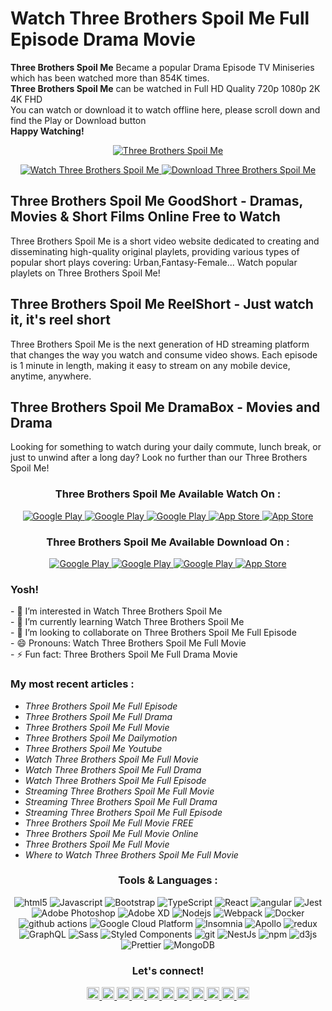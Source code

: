 # Watch Three Brothers Spoil Me Full Episode Drama Movie

<p><strong>Three Brothers Spoil Me</strong> Became a popular Drama Episode TV Miniseries
which has been watched more than 854K times.<br>
<strong>Three Brothers Spoil Me</strong> can be watched in Full HD Quality 720p 1080p 2K 4K FHD<br>
You can watch or download it to watch offline here, please scroll down and find the Play or Download button<br>
<strong>Happy Watching!</strong></p>

<p align="center">
  <a href="https://movidio.app.link/e/4w4kZc6TcTb?utm_source=github&utm_medium=banner&utm_campaign=img">
  <img alt="Three Brothers Spoil Me" src="https://www.reelshort.com/fandom/wp-content/uploads/2025/05/three-brothers-spoil-me-dailymotion.jpg" />
  </a>
</p>
  
<p align="center">
  <a href="https://movidio.app.link/e/4w4kZc6TcTb?utm_source=github&utm_medium=Watch&utm_campaign=btn">
  <img alt="Watch Three Brothers Spoil Me" src="https://img.shields.io/badge/-Watch Now-2986cc?style=flat-square&logo=youtube&logoColor=white" />
  </a>
  
  <a href="https://movidio.app.link/e/4w4kZc6TcTb?utm_source=github&utm_medium=Download&utm_campaign=btn">
  <img alt="Download Three Brothers Spoil Me" src="https://img.shields.io/badge/-Download-cc0000?style=flat-square&logo=google-drive&logoColor=white" />
  </a>
</p>

## Three Brothers Spoil Me GoodShort - Dramas, Movies & Short Films Online Free to Watch
<p>
Three Brothers Spoil Me is a short video website dedicated to creating and disseminating high-quality original playlets, providing various types of popular short plays covering: Urban,Fantasy-Female... Watch popular playlets on Three Brothers Spoil Me!
</p>

## Three Brothers Spoil Me ReelShort - Just watch it, it's reel short
<p>
Three Brothers Spoil Me is the next generation of HD streaming platform that changes the way you watch and consume video shows. Each episode is 1 minute in length, making it easy to stream on any mobile device, anytime, anywhere.
</p>

## Three Brothers Spoil Me DramaBox - Movies and Drama
<p>
Looking for something to watch during your daily commute, lunch break, or just to unwind after a long day? Look no further than our Three Brothers Spoil Me!
</p>

<h3 align="center">Three Brothers Spoil Me Available Watch On :</h3>
<p align="center">
  <a href="https://movidio.app.link/e/4w4kZc6TcTb?utm_source=github&utm_medium=YouTube&utm_campaign=btn">
  <img alt="Google Play" src="https://img.shields.io/badge/-YouTube-cc0000?style=flat-square&logo=youtube&logoColor=white" />
  </a>
  <a href="https://movidio.app.link/e/4w4kZc6TcTb?utm_source=github&utm_medium=Dailymotion&utm_campaign=btn">
  <img alt="Google Play" src="https://img.shields.io/badge/-Dailymotion-5b5b5b?style=flat-square&logo=dailymotion&logoColor=white" />
  </a>
  <a href="https://movidio.app.link/e/4w4kZc6TcTb?utm_source=github&utm_medium=Netflix&utm_campaign=btn">
  <img alt="Google Play" src="https://img.shields.io/badge/-Netflix-cc0000?style=flat-square&logo=netflix&logoColor=white" />
  </a>
  <a href="https://movidio.app.link/e/4w4kZc6TcTb?utm_source=github&utm_medium=AmazonPrimeVideo&utm_campaign=btn">
  <img alt="App Store" src="https://img.shields.io/badge/-Amazon Prime Video-2986cc?style=flat-square&logo=prime&logoColor=white" />
  </a>
  <a href="https://movidio.app.link/e/4w4kZc6TcTb?utm_source=github&utm_medium=AplleTV&utm_campaign=btn">
  <img alt="App Store" src="https://img.shields.io/badge/-Apple TV-5b5b5b?style=flat-square&logo=apple-tv&logoColor=white" />
  </a>
</p>

<h3 align="center">Three Brothers Spoil Me Available Download On :</h3>
<p align="center">
  <a href="https://movidio.app.link/e/4w4kZc6TcTb?utm_source=github&utm_medium=GoogleDrive&utm_campaign=btn">
  <img alt="Google Play" src="https://img.shields.io/badge/-Google Drive-3c9216?style=flat-square&logo=google-drive&logoColor=white" />
  </a>
  <a href="https://movidio.app.link/e/4w4kZc6TcTb?utm_source=github&utm_medium=Dropbox&utm_campaign=btn">
  <img alt="Google Play" src="https://img.shields.io/badge/-Dropbox-2986cc?style=flat-square&logo=dropbox&logoColor=white" />
  </a>
  <a href="https://movidio.app.link/e/4w4kZc6TcTb?utm_source=github&utm_medium=GooglePlay&utm_campaign=btn">
  <img alt="Google Play" src="https://img.shields.io/badge/-Google%20Play-3c9216?style=flat-square&logo=google-play&logoColor=white" />
  </a>
  <a href="https://movidio.app.link/e/4w4kZc6TcTb?utm_source=github&utm_medium=AppStore&utm_campaign=btn">
  <img alt="App Store" src="https://img.shields.io/badge/-App%20Store-2986cc?style=flat-square&logo=app-store&logoColor=white" />
  </a>
</p>

### Yosh!
<p>
    - 👀 I’m interested in Watch Three Brothers Spoil Me</br>
    - 🌱 I’m currently learning Watch Three Brothers Spoil Me</br>
    - 💞️ I’m looking to collaborate on Three Brothers Spoil Me Full Episode</br>
    - 😄 Pronouns: Watch Three Brothers Spoil Me Full Movie</br>
    - ⚡ Fun fact: Three Brothers Spoil Me Full Drama Movie</br>
</p>

### My most recent articles :
<ul>
  <li><i>Three Brothers Spoil Me Full Episode</i></li>
  <li><i>Three Brothers Spoil Me Full Drama</i></li>
  <li><i>Three Brothers Spoil Me Full Movie</i></li>
  <li><i>Three Brothers Spoil Me Dailymotion</i></li>
  <li><i>Three Brothers Spoil Me Youtube</i></li>
  <li><i>Watch Three Brothers Spoil Me Full Movie</i></li>
  <li><i>Watch Three Brothers Spoil Me Full Drama</i></li>
  <li><i>Watch Three Brothers Spoil Me Full Episode</i></li>
  <li><i>Streaming Three Brothers Spoil Me Full Movie</i></li>
  <li><i>Streaming Three Brothers Spoil Me Full Drama</i></li>
  <li><i>Streaming Three Brothers Spoil Me Full Episode</i></li>
  <li><i>Three Brothers Spoil Me Full Movie FREE</i></li>
  <li><i>Three Brothers Spoil Me Full Movie Online</i></li>
  <li><i>Three Brothers Spoil Me Full Movie</i></li>
  <li><i>Where to Watch Three Brothers Spoil Me Full Movie</i></li>
</ul>

<h3 align="center">Tools & Languages :</h3>
<p align="center">
  <img alt="html5" src="https://img.shields.io/badge/-HTML5-E34F26?style=flat-square&logo=html5&logoColor=white" />
  <img alt="Javascript" src="https://img.shields.io/badge/-javascript-f7df1c?style=flat-square&logo=javascript&logoColor=black" />
  <img alt="Bootstrap" src="https://img.shields.io/badge/-bootstrap-7953b3?style=flat-square&logo=javascript&logoColor=white" />
  <img alt="TypeScript" src="https://img.shields.io/badge/-TypeScript-007ACC?style=flat-square&logo=typescript&logoColor=white" />
  <img alt="React" src="https://img.shields.io/badge/-React-45b8d8?style=flat-square&logo=react&logoColor=white" />
  <img alt="angular" src="https://img.shields.io/badge/-Angular-DD0031?style=flat-square&logo=angular&logoColor=white" />
  <img alt="Jest" src="https://img.shields.io/badge/-jest-be3d19?style=flat-square&logo=jest&logoColor=white" />
  <img alt="Adobe Photoshop" src="https://img.shields.io/badge/-adobe%20photoshop-30a8ff?style=flat-square&logo=adobe%20photoshop&logoColor=white" />
  <img alt="Adobe XD" src="https://img.shields.io/badge/-Adobe%20XD-ff62f6?style=flat-square&logo=Adobe%20XD&logoColor=white" />
  <img alt="Nodejs" src="https://img.shields.io/badge/-Nodejs-43853d?style=flat-square&logo=Node.js&logoColor=white" />
  <img alt="Webpack" src="https://img.shields.io/badge/-Webpack-8DD6F9?style=flat-square&logo=webpack&logoColor=white" />
  <img alt="Docker" src="https://img.shields.io/badge/-Docker-46a2f1?style=flat-square&logo=docker&logoColor=white" />
  <img alt="github actions" src="https://img.shields.io/badge/-Github_Actions-2088FF?style=flat-square&logo=github-actions&logoColor=white" />
  <img alt="Google Cloud Platform" src="https://img.shields.io/badge/-Google_Cloud_Platform-1a73e8?style=flat-square&logo=google-cloud&logoColor=white" />
  <img alt="Insomnia" src="https://img.shields.io/badge/-Insomnia-5849BE?style=flat-square&logo=insomnia&logoColor=white" />
  <img alt="Apollo" src="https://img.shields.io/badge/-Apollo%20GraphQL-311C87?style=flat-square&logo=apollo-graphql&logoColor=white" />
  <img alt="redux" src="https://img.shields.io/badge/-Redux-764ABC?style=flat-square&logo=redux&logoColor=white" />
  <img alt="GraphQL" src="https://img.shields.io/badge/-GraphQL-E10098?style=flat-square&logo=graphql&logoColor=white" />
  <img alt="Sass" src="https://img.shields.io/badge/-Sass-CC6699?style=flat-square&logo=sass&logoColor=white" />
  <img alt="Styled Components" src="https://img.shields.io/badge/-Styled_Components-db7092?style=flat-square&logo=styled-components&logoColor=white" />
  <img alt="git" src="https://img.shields.io/badge/-Git-F05032?style=flat-square&logo=git&logoColor=white" />
  <img alt="NestJs" src="https://img.shields.io/badge/-NestJs-ea2845?style=flat-square&logo=nestjs&logoColor=white" />
  <img alt="npm" src="https://img.shields.io/badge/-NPM-CB3837?style=flat-square&logo=npm&logoColor=white" />
  <img alt="d3js" src="https://img.shields.io/badge/-D3.js-F9A03C?style=flat-square&logo=d3.js&logoColor=white" />
  <img alt="Prettier" src="https://img.shields.io/badge/-Prettier-F7B93E?style=flat-square&logo=prettier&logoColor=white" />
  <img alt="MongoDB" src="https://img.shields.io/badge/-MongoDB-13aa52?style=flat-square&logo=mongodb&logoColor=white" />
</p>

<h3 align="center">Let's connect!</h3>
<section align="center">
<a href="https://x.com/">
  <img alt="Goo's X" width="20px" src="https://simpleicons.now.sh/x/495f7e" />
</a>
<a href="https://threads.com/">
  <img alt="Goo's Threads" width="20px" src="https://simpleicons.now.sh/threads/495f7e" />
</a>
<a href="https://facebook.com/">
  <img alt="Goo's Facebook" width="20px" src="https://simpleicons.now.sh/facebook/495f7e" />
</a>
<a href="https://instagram.com/">
  <img alt="Goo's Instagram" width="20px" src="https://simpleicons.now.sh/instagram/495f7e" />
</a>
<a href="https://youtube.com/">
  <img alt="Goo's Youtube" width="20px" src="https://simpleicons.now.sh/youtube/495f7e" />
</a>
<a href="https://pinterest.com/">
  <img alt="Goo's Pinterest" width="20px" src="https://simpleicons.now.sh/pinterest/495f7e" />
</a>
<a href="https://dailymotion.com/">
  <img alt="Goo's Dailymotion" width="20px" src="https://simpleicons.now.sh/dailymotion/495f7e" />
</a>
<a href="https://vimeo.com/">
  <img alt="Goo's Vimeo" width="20px" src="https://simpleicons.now.sh/vimeo/495f7e" />
</a>
<a href="https://rumble.com/">
  <img alt="Goo's Rumble" width="20px" src="https://simpleicons.now.sh/rumble/495f7e" />
</a>
<a href="https://blogger.com/">
  <img alt="Goo's Blogger" width="20px" src="https://simpleicons.now.sh/blogger/495f7e" />
</a>
<a href="https://wordpress.com/">
  <img alt="Goo's Wordpress" width="20px" src="https://simpleicons.now.sh/wordpress/495f7e" />
</a>
</section>
